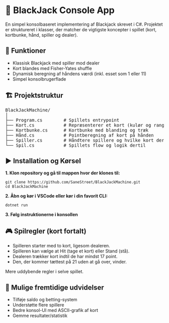 # 🎲 BlackJack Console App

En simpel konsolbaseret implementering af Blackjack skrevet i C#.
Projektet er struktureret i klasser, der matcher de vigtigste koncepter i spillet (kort, kortbunke, hånd, spiller og dealer).

## 📌 Funktioner

* Klassisk Blackjack med spiller mod dealer
* Kort blandes med Fisher-Yates shuffle
* Dynamisk beregning af håndens værdi (inkl. esset som 1 eller 11)
* Simpel konsolbrugerflade

## 🏗️ Projektstruktur
<pre>BlackJackMachine/
│
├── Program.cs        # Spillets entrypoint
├── Kort.cs           # Repræsenterer et kort (kulør og rang)
├── Kortbunke.cs      # Kortbunke med blanding og træk
├── Hånd.cs           # Pointberegning af kort på hånden
├── Spiller.cs        # Håndtere spillere og hvilke kort der er på
└── Spil.cs           # Spillets flow og logik dertil</pre>


## ▶️ Installation og Kørsel

**1. Klon repository og gå til mappen hvor der klones til:**
```
git clone https://github.com/SaneStreet/BlackJackMachine.git
cd BlackJackMachine
```
**2. Åbn og kør i VSCode eller kør i din favorit CLI:**
```
dotnet run
```
**3. Følg instruktionerne i konsollen**

## 🎮 Spilregler (kort fortalt)

* Spilleren starter med to kort, ligesom dealeren.
* Spilleren kan vælge at Hit (tage et kort) eller Stand (stå).
* Dealeren trækker kort indtil de har mindst 17 point.
* Den, der kommer tættest på 21 uden at gå over, vinder.

Mere uddybende regler i selve spillet.

## 🔮 Mulige fremtidige udvidelser

* Tilføje saldo og betting-system
* Understøtte flere spillere
* Bedre konsol-UI med ASCII-grafik af kort
* Gemme resultater/statistik
